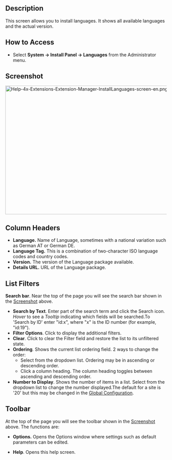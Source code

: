 <!-- Filename: Help4.x:Extensions:_Languages / Display title: Extensions: Languages -->

## Description

This screen allows you to install languages. It shows all available
languages and the actual version.

## How to Access

- Select **System **→** Install Panel **→** Languages** from the
  Administrator menu.

## Screenshot

<img
src="https://docs.joomla.org/images/a/ac/Help-4x-Extensions-Extension-Manager-InstallLanguages-screen-en.png"
decoding="async" data-file-width="800" data-file-height="402"
width="800" height="402"
alt="Help-4x-Extensions-Extension-Manager-InstallLanguages-screen-en.png" />

## Column Headers

- **Language.** Name of Language, sometimes with a national variation
  such as German AT or German DE.
- **Language Tag.** This is a combination of two-character ISO language
  codes and country codes.
- **Version.** The version of the Language package available.
- **Details URL.** URL of the Language package.

## List Filters

**Search bar**. Near the top of the page you will see the search bar
shown in the [Screenshot](#screenshot) above.

- **Search by Text**. Enter part of the search term and click the Search
  icon. *Hover* to see a *Tooltip* indicating which fields will be
  searched.To 'Search by ID' enter "id:x", where "x" is the ID number
  (for example, "id:19").
- **Filter Options**. Click to display the additional filters.
- **Clear**. Click to clear the Filter field and restore the list to its
  unfiltered state.
- **Ordering**. Shows the current list ordering field. 2 ways to change
  the order:
  - Select from the dropdown list. Ordering may be in ascending or
    descending order.
  - Click a column heading. The column heading toggles between ascending
    and descending order.
- **Number to Display**. Shows the number of items in a list. Select
  from the dropdown list to change the number displayed.The default for
  a site is '20' but this may be changed in the [Global
  Configuration](https://docs.joomla.org/Help4.x:Site_Global_Configuration/en#defaultlistlimit "Help4.x:Site Global Configuration/en").

## Toolbar

At the top of the page you will see the toolbar shown in the
[Screenshot](#Screenshot) above. The functions are:

- **Options.** Opens the Options window where settings such as default
  parameters can be edited.

<!-- -->

- **Help**. Opens this help screen.
